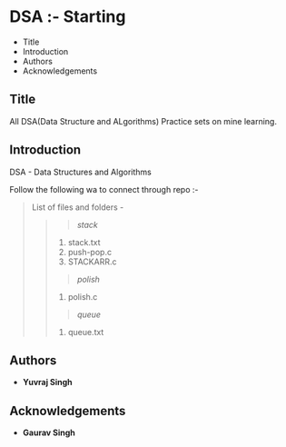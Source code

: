 # DSA :- Starting

 - Title
 - Introduction
 - Authors
 - Acknowledgements

## Title
 
All DSA(Data Structure and ALgorithms) Practice sets on mine learning.

## Introduction

DSA - Data Structures and Algorithms

Follow the following wa to connect through repo :- 
>List of files and folders -
>>>*stack*
>> 1. stack.txt
>> 2. push-pop.c
>> 3. STACKARR.c
>>>*polish*
>> 1. polish.c
>>>*queue*
>> 1. queue.txt
>>>

## Authors

 - **Yuvraj Singh**

## Acknowledgements

 - **Gaurav Singh**

